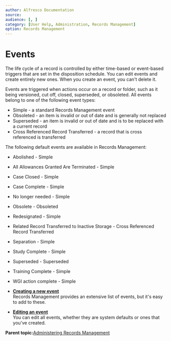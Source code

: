 ```yaml
---
author: Alfresco Documentation
source: 
audience: [, ]
category: [User Help, Administration, Records Management]
option: Records Management
---
```


# Events

The life cycle of a record is controlled by either time-based or event-based triggers that are set in the disposition schedule. You can edit events and create entirely new ones. When you create an event, you can't delete it.

Events are triggered when actions occur on a record or folder, such as it being versioned, cut off, closed, superseded, or obsoleted. All events belong to one of the following event types:

-   Simple - a standard Records Management event
-   Obsoleted - an item is invalid or out of date and is generally not replaced
-   Superseded - an item is invalid or out of date and is to be replaced with a current record
-   Cross Referenced Record Transferred - a record that is cross referenced is transferred

The following default events are available in Records Management:

-   Abolished - Simple
-   All Allowances Granted Are Terminated - Simple
-   Case Closed - Simple
-   Case Complete - Simple
-   No longer needed - Simple
-   Obsolete - Obsoleted
-   Redesignated - Simple
-   Related Record Transferred to Inactive Storage - Cross Referenced Record Transferred
-   Separation - Simple
-   Study Complete - Simple
-   Superseded - Superseded
-   Training Complete - Simple
-   WGI action complete - Simple

-   **[Creating a new event](../tasks/rm-events-add.md)**  
Records Management provides an extensive list of events, but it's easy to add to these.
-   **[Editing an event](../tasks/rm-events-edit.md)**  
You can edit all events, whether they are system defaults or ones that you've created.

**Parent topic:**[Administering Records Management](../concepts/rm-admin-intro.md)

